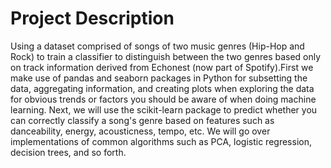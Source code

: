 
# Project Description
Using a dataset comprised of songs of two music genres (Hip-Hop and Rock) to train a classifier to distinguish between the two genres based only on track information derived from Echonest (now part of Spotify).First we make use of pandas and seaborn packages in Python for subsetting the data, aggregating information, and creating plots when exploring the data for obvious trends or factors you should be aware of when doing machine learning. Next, we will use the scikit-learn package to predict whether you can correctly classify a song's genre based on features such as danceability, energy, acousticness, tempo, etc. We will go over implementations of common algorithms such as PCA, logistic regression, decision trees, and so forth.

